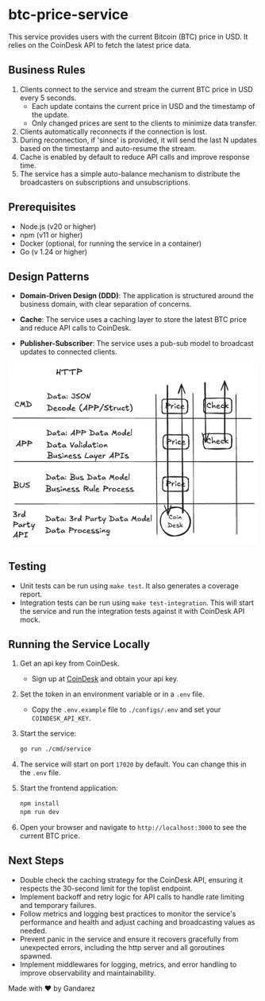 # btc-price-service

This service provides users with the current Bitcoin (BTC) price in USD. It relies on the CoinDesk API to fetch the latest price data.

## Business Rules

1. Clients connect to the service and stream the current BTC price in USD every 5 seconds.
    * Each update contains the current price in USD and the timestamp of the update.
    * Only changed prices are sent to the clients to minimize data transfer.
2. Clients automatically reconnects if the connection is lost.
3. During reconnection, if 'since' is provided, it will send the last N updates based on the timestamp and auto-resume the stream.
4. Cache is enabled by default to reduce API calls and improve response time.
5. The service has a simple auto-balance mechanism to distribute the broadcasters on subscriptions and unsubscriptions.

## Prerequisites

* Node.js (v20 or higher)
* npm (v11 or higher)
* Docker (optional, for running the service in a container)
* Go (v 1.24 or higher)

## Design Patterns

* **Domain-Driven Design (DDD)**: The application is structured around the business domain, with clear separation of concerns.

* **Cache**: The service uses a caching layer to store the latest BTC price and reduce API calls to CoinDesk.

* **Publisher-Subscriber**: The service uses a pub-sub model to broadcast updates to connected clients.

![Domain-Driven Design](./assets/ddd.png)

## Testing

* Unit tests can be run using `make test`. It also generates a coverage report.
* Integration tests can be run using `make test-integration`. This will start the service and run the integration tests against it with CoinDesk API mock.

## Running the Service Locally

1. Get an api key from CoinDesk.
    * Sign up at [CoinDesk](https://developers.coindesk.com/settings/api-keys) and obtain your api key.
2. Set the token in an environment variable or in a `.env` file.
    * Copy the `.env.example` file to `./configs/.env` and set your `COINDESK_API_KEY`.
3. Start the service:

    ```bash
    go run ./cmd/service
    ```

4. The service will start on port `17020` by default. You can change this in the `.env` file.
5. Start the frontend application:

    ```bash
    npm install
    npm run dev
    ```

6. Open your browser and navigate to `http://localhost:3000` to see the current BTC price.

## Next Steps

* Double check the caching strategy for the CoinDesk API, ensuring it respects the 30-second limit for the toplist endpoint.
* Implement backoff and retry logic for API calls to handle rate limiting and temporary failures.
* Follow metrics and logging best practices to monitor the service's performance and health and adjust caching and broadcasting values as needed.
* Prevent panic in the service and ensure it recovers gracefully from unexpected errors, including the http server and all goroutines spawned.
* Implement middlewares for logging, metrics, and error handling to improve observability and maintainability.

Made with :heart: by Gandarez
